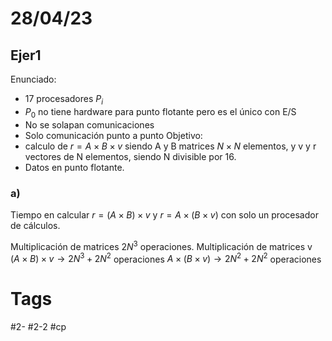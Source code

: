 # 28/04/23
## Ejer1
Enunciado:
- 17 procesadores $P_i$
- $P_0$ no tiene hardware para punto flotante pero es el único con E/S
- No se solapan comunicaciones
- Solo comunicación punto a punto
Objetivo:
- calculo de $r=A\times B\times v$ siendo A y B matrices $N\times N$  elementos, y v y r vectores de N elementos, siendo N divisible por 16.
- Datos en punto flotante.
### a)
Tiempo en calcular $r=(A\times B) \times v$ y $r=A\times (B \times v)$ con solo un procesador de cálculos.

Multiplicación de matrices $2N^3$ operaciones.
Multiplicación de matrices v
$(A\times B)\times v\to 2N^3+2N^2$ operaciones
$A\times (B\times v)\to 2N^2+2N^2$ operaciones
# Tags
#2- 
#2-2 
#cp 
